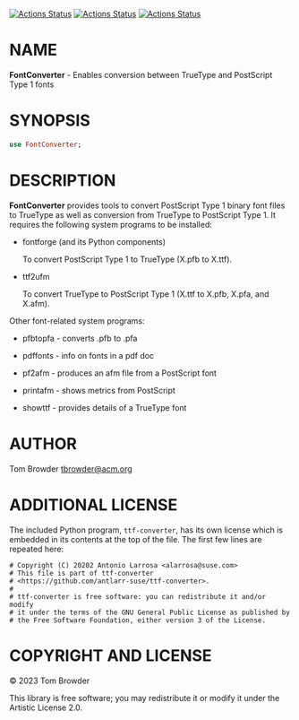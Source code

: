 [![Actions Status](https://github.com/tbrowder/FontConverter/actions/workflows/linux.yml/badge.svg)](https://github.com/tbrowder/FontConverter/actions) [![Actions Status](https://github.com/tbrowder/FontConverter/actions/workflows/macos.yml/badge.svg)](https://github.com/tbrowder/FontConverter/actions) [![Actions Status](https://github.com/tbrowder/FontConverter/actions/workflows/windows.yml/badge.svg)](https://github.com/tbrowder/FontConverter/actions)

NAME
====

**FontConverter** - Enables conversion between TrueType and PostScript Type 1 fonts

SYNOPSIS
========

```raku
use FontConverter;
```

DESCRIPTION
===========

**FontConverter** provides tools to convert PostScript Type 1 binary font files to TrueType as well as conversion from TrueType to PostScript Type 1. It requires the following system programs to be installed:

  * fontforge (and its Python components)

    To convert PostScript Type 1 to TrueType (X.pfb to X.ttf).

  * ttf2ufm

    To convert TrueType to PostScript Type 1 (X.ttf to X.pfb, X.pfa, and X.afm).

Other font-related system programs:

  * pfbtopfa - converts .pfb to .pfa 

  * pdffonts - info on fonts in a pdf doc

  * pf2afm - produces an afm file from a PostScript font

  * printafm - shows metrics from PostScript

  * showttf - provides details of a TrueType font

AUTHOR
======

Tom Browder <tbrowder@acm.org>

ADDITIONAL LICENSE
==================

The included Python program, `ttf-converter`, has its own license which is embedded in its contents at the top of the file. The first few lines are repeated here:

    # Copyright (C) 20202 Antonio Larrosa <alarrosa@suse.com>
    # This file is part of ttf-converter
    # <https://github.com/antlarr-suse/ttf-converter>.
    #
    # ttf-converter is free software: you can redistribute it and/or modify
    # it under the terms of the GNU General Public License as published by
    # the Free Software Foundation, either version 3 of the License.

COPYRIGHT AND LICENSE
=====================

© 2023 Tom Browder

This library is free software; you may redistribute it or modify it under the Artistic License 2.0.

